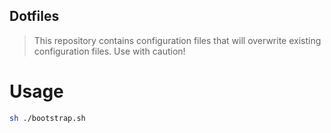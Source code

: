 ## Dotfiles
>This repository contains configuration files that will overwrite existing configuration files. Use with caution!

# Usage
```sh
sh ./bootstrap.sh
```

